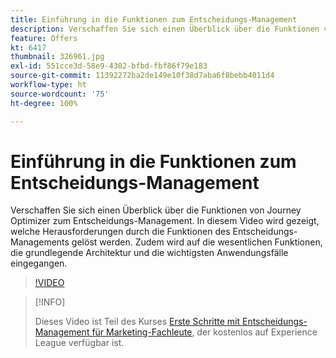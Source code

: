 ```yaml
---
title: Einführung in die Funktionen zum Entscheidungs-Management
description: Verschaffen Sie sich einen Überblick über die Funktionen von Journey Optimizer zum Entscheidungs-Management.
feature: Offers
kt: 6417
thumbnail: 326961.jpg
exl-id: 551cce3d-58e9-4302-bfbd-fbf86f79e183
source-git-commit: 11392272ba2de149e10f38d7aba6f8bebb4011d4
workflow-type: ht
source-wordcount: '75'
ht-degree: 100%

---
```


# Einführung in die Funktionen zum Entscheidungs-Management

Verschaffen Sie sich einen Überblick über die Funktionen von Journey Optimizer zum Entscheidungs-Management. In diesem Video wird gezeigt, welche Herausforderungen durch die Funktionen des Entscheidungs-Managements gelöst werden. Zudem wird auf die wesentlichen Funktionen, die grundlegende Architektur und die wichtigsten Anwendungsfälle eingegangen.


>[!VIDEO](https://video.tv.adobe.com/v/326961?quality=12&learn=on)

>[!INFO]
>
> Dieses Video ist Teil des Kurses [Erste Schritte mit Entscheidungs-Management für Marketing-Fachleute](https://experienceleague.adobe.com/?recommended=ExperiencePlatform-U-1-2020.1.offerdecisioning), der kostenlos auf Experience League verfügbar ist.
